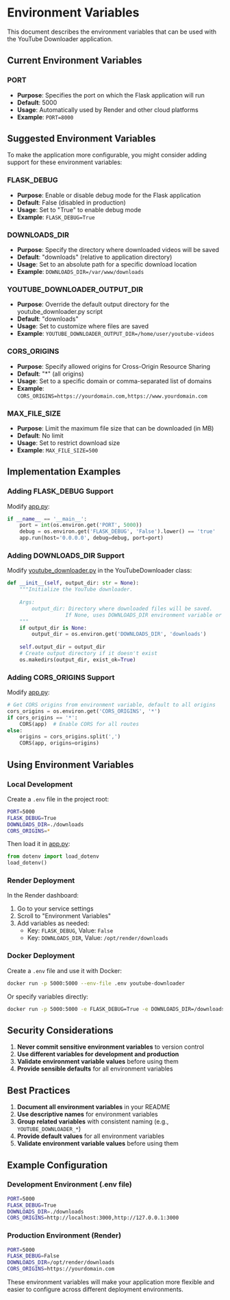 # Environment Variables

This document describes the environment variables that can be used with the YouTube Downloader application.

## Current Environment Variables

### PORT
- **Purpose**: Specifies the port on which the Flask application will run
- **Default**: 5000
- **Usage**: Automatically used by Render and other cloud platforms
- **Example**: `PORT=8000`

## Suggested Environment Variables

To make the application more configurable, you might consider adding support for these environment variables:

### FLASK_DEBUG
- **Purpose**: Enable or disable debug mode for the Flask application
- **Default**: False (disabled in production)
- **Usage**: Set to "True" to enable debug mode
- **Example**: `FLASK_DEBUG=True`

### DOWNLOADS_DIR
- **Purpose**: Specify the directory where downloaded videos will be saved
- **Default**: "downloads" (relative to application directory)
- **Usage**: Set to an absolute path for a specific download location
- **Example**: `DOWNLOADS_DIR=/var/www/downloads`

### YOUTUBE_DOWNLOADER_OUTPUT_DIR
- **Purpose**: Override the default output directory for the youtube_downloader.py script
- **Default**: "downloads"
- **Usage**: Set to customize where files are saved
- **Example**: `YOUTUBE_DOWNLOADER_OUTPUT_DIR=/home/user/youtube-videos`

### CORS_ORIGINS
- **Purpose**: Specify allowed origins for Cross-Origin Resource Sharing
- **Default**: "*" (all origins)
- **Usage**: Set to a specific domain or comma-separated list of domains
- **Example**: `CORS_ORIGINS=https://yourdomain.com,https://www.yourdomain.com`

### MAX_FILE_SIZE
- **Purpose**: Limit the maximum file size that can be downloaded (in MB)
- **Default**: No limit
- **Usage**: Set to restrict download size
- **Example**: `MAX_FILE_SIZE=500`

## Implementation Examples

### Adding FLASK_DEBUG Support

Modify [app.py](file:///c%3A/Users/mulac/Downloads/youtube-downloader/app.py):
```python
if __name__ == '__main__':
    port = int(os.environ.get('PORT', 5000))
    debug = os.environ.get('FLASK_DEBUG', 'False').lower() == 'true'
    app.run(host='0.0.0.0', debug=debug, port=port)
```

### Adding DOWNLOADS_DIR Support

Modify [youtube_downloader.py](file:///c%3A/Users/mulac/Downloads/youtube-downloader/youtube_downloader.py) in the YouTubeDownloader class:
```python
def __init__(self, output_dir: str = None):
    """Initialize the YouTube downloader.
    
    Args:
        output_dir: Directory where downloaded files will be saved.
                   If None, uses DOWNLOADS_DIR environment variable or defaults to "downloads".
    """
    if output_dir is None:
        output_dir = os.environ.get('DOWNLOADS_DIR', 'downloads')
    
    self.output_dir = output_dir
    # Create output directory if it doesn't exist
    os.makedirs(output_dir, exist_ok=True)
```

### Adding CORS_ORIGINS Support

Modify [app.py](file:///c%3A/Users/mulac/Downloads/youtube-downloader/app.py):
```python
# Get CORS origins from environment variable, default to all origins
cors_origins = os.environ.get('CORS_ORIGINS', '*')
if cors_origins == '*':
    CORS(app)  # Enable CORS for all routes
else:
    origins = cors_origins.split(',')
    CORS(app, origins=origins)
```

## Using Environment Variables

### Local Development

Create a `.env` file in the project root:
```bash
PORT=5000
FLASK_DEBUG=True
DOWNLOADS_DIR=./downloads
CORS_ORIGINS=*
```

Then load it in [app.py](file:///c%3A/Users/mulac/Downloads/youtube-downloader/app.py):
```python
from dotenv import load_dotenv
load_dotenv()
```

### Render Deployment

In the Render dashboard:
1. Go to your service settings
2. Scroll to "Environment Variables"
3. Add variables as needed:
   - Key: `FLASK_DEBUG`, Value: `False`
   - Key: `DOWNLOADS_DIR`, Value: `/opt/render/downloads`

### Docker Deployment

Create a `.env` file and use it with Docker:
```bash
docker run -p 5000:5000 --env-file .env youtube-downloader
```

Or specify variables directly:
```bash
docker run -p 5000:5000 -e FLASK_DEBUG=True -e DOWNLOADS_DIR=/downloads youtube-downloader
```

## Security Considerations

1. **Never commit sensitive environment variables** to version control
2. **Use different variables for development and production**
3. **Validate environment variable values** before using them
4. **Provide sensible defaults** for all environment variables

## Best Practices

1. **Document all environment variables** in your README
2. **Use descriptive names** for environment variables
3. **Group related variables** with consistent naming (e.g., `YOUTUBE_DOWNLOADER_*`)
4. **Provide default values** for all environment variables
5. **Validate environment variable values** before using them

## Example Configuration

### Development Environment (.env file)
```bash
PORT=5000
FLASK_DEBUG=True
DOWNLOADS_DIR=./downloads
CORS_ORIGINS=http://localhost:3000,http://127.0.0.1:3000
```

### Production Environment (Render)
```bash
PORT=5000
FLASK_DEBUG=False
DOWNLOADS_DIR=/opt/render/downloads
CORS_ORIGINS=https://yourdomain.com
```

These environment variables will make your application more flexible and easier to configure across different deployment environments.